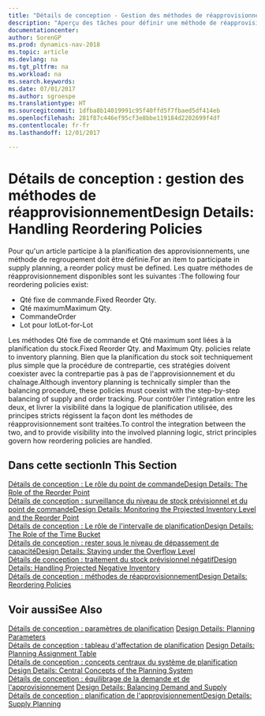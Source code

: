 ```yaml
---
title: "Détails de conception - Gestion des méthodes de réapprovisionnement"
description: "Aperçu des tâches pour définir une méthode de réapprovisionnement dans la planification des approvisionnements."
documentationcenter: 
author: SorenGP
ms.prod: dynamics-nav-2018
ms.topic: article
ms.devlang: na
ms.tgt_pltfrm: na
ms.workload: na
ms.search.keywords: 
ms.date: 07/01/2017
ms.author: sgroespe
ms.translationtype: HT
ms.sourcegitcommit: 1dfba8b14019991c95f40ffd5f7fbaed5df414eb
ms.openlocfilehash: 281f87c446ef95cf3e8bbe119184d2202699f4df
ms.contentlocale: fr-fr
ms.lasthandoff: 12/01/2017

---
```

# <a name="design-details-handling-reordering-policies"></a><span data-ttu-id="fa64f-103">Détails de conception : gestion des méthodes de réapprovisionnement</span><span class="sxs-lookup"><span data-stu-id="fa64f-103">Design Details: Handling Reordering Policies</span></span>
<span data-ttu-id="fa64f-104">Pour qu'un article participe à la planification des approvisionnements, une méthode de regroupement doit être définie.</span><span class="sxs-lookup"><span data-stu-id="fa64f-104">For an item to participate in supply planning, a reorder policy must be defined.</span></span> <span data-ttu-id="fa64f-105">Les quatre méthodes de réapprovisionnement disponibles sont les suivantes :</span><span class="sxs-lookup"><span data-stu-id="fa64f-105">The following four reordering policies exist:</span></span>  
  
* <span data-ttu-id="fa64f-106">Qté fixe de commande.</span><span class="sxs-lookup"><span data-stu-id="fa64f-106">Fixed Reorder Qty.</span></span>  
* <span data-ttu-id="fa64f-107">Qté maximum</span><span class="sxs-lookup"><span data-stu-id="fa64f-107">Maximum Qty.</span></span>  
* <span data-ttu-id="fa64f-108">Commande</span><span class="sxs-lookup"><span data-stu-id="fa64f-108">Order</span></span>  
* <span data-ttu-id="fa64f-109">Lot pour lot</span><span class="sxs-lookup"><span data-stu-id="fa64f-109">Lot-for-Lot</span></span>  
  
<span data-ttu-id="fa64f-110">Les méthodes Qté fixe de commande et Qté maximum sont liées à la planification du stock.</span><span class="sxs-lookup"><span data-stu-id="fa64f-110">Fixed Reorder Qty. and Maximum Qty. policies relate to inventory planning.</span></span> <span data-ttu-id="fa64f-111">Bien que la planification du stock soit techniquement plus simple que la procédure de contrepartie, ces stratégies doivent coexister avec la contrepartie pas à pas de l'approvisionnement et du chaînage.</span><span class="sxs-lookup"><span data-stu-id="fa64f-111">Although inventory planning is technically simpler than the balancing procedure, these policies must coexist with the step-by-step balancing of supply and order tracking.</span></span> <span data-ttu-id="fa64f-112">Pour contrôler l'intégration entre les deux, et livrer la visibilité dans la logique de planification utilisée, des principes stricts régissent la façon dont les méthodes de réapprovisionnement sont traitées.</span><span class="sxs-lookup"><span data-stu-id="fa64f-112">To control the integration between the two, and to provide visibility into the involved planning logic, strict principles govern how reordering policies are handled.</span></span>  
  
## <a name="in-this-section"></a><span data-ttu-id="fa64f-113">Dans cette section</span><span class="sxs-lookup"><span data-stu-id="fa64f-113">In This Section</span></span>  
[<span data-ttu-id="fa64f-114">Détails de conception : Le rôle du point de commande</span><span class="sxs-lookup"><span data-stu-id="fa64f-114">Design Details: The Role of the Reorder Point</span></span>](design-details-the-role-of-the-reorder-point.md)  
[<span data-ttu-id="fa64f-115">Détails de conception : surveillance du niveau de stock prévisionnel et du point de commande</span><span class="sxs-lookup"><span data-stu-id="fa64f-115">Design Details: Monitoring the Projected Inventory Level and the Reorder Point</span></span>](design-details-monitoring-the-projected-inventory-level-and-the-reorder-point.md)  
[<span data-ttu-id="fa64f-116">Détails de conception : Le rôle de l'intervalle de planification</span><span class="sxs-lookup"><span data-stu-id="fa64f-116">Design Details: The Role of the Time Bucket</span></span>](design-details-the-role-of-the-time-bucket.md)  
[<span data-ttu-id="fa64f-117">Détails de conception : rester sous le niveau de dépassement de capacité</span><span class="sxs-lookup"><span data-stu-id="fa64f-117">Design Details: Staying under the Overflow Level</span></span>](design-details-staying-under-the-overflow-level.md)  
[<span data-ttu-id="fa64f-118">Détails de conception : traitement du stock prévisionnel négatif</span><span class="sxs-lookup"><span data-stu-id="fa64f-118">Design Details: Handling Projected Negative Inventory</span></span>](design-details-handling-projected-negative-inventory.md)  
[<span data-ttu-id="fa64f-119">Détails de conception : méthodes de réapprovisionnement</span><span class="sxs-lookup"><span data-stu-id="fa64f-119">Design Details: Reordering Policies</span></span>](design-details-reordering-policies.md)  
  
## <a name="see-also"></a><span data-ttu-id="fa64f-120">Voir aussi</span><span class="sxs-lookup"><span data-stu-id="fa64f-120">See Also</span></span>  
<span data-ttu-id="fa64f-121">[Détails de conception : paramètres de planification](design-details-planning-parameters.md) </span><span class="sxs-lookup"><span data-stu-id="fa64f-121">[Design Details: Planning Parameters](design-details-planning-parameters.md) </span></span>  
<span data-ttu-id="fa64f-122">[Détails de conception : tableau d'affectation de planification](design-details-planning-assignment-table.md) </span><span class="sxs-lookup"><span data-stu-id="fa64f-122">[Design Details: Planning Assignment Table](design-details-planning-assignment-table.md) </span></span>  
<span data-ttu-id="fa64f-123">[Détails de conception : concepts centraux du système de planification](design-details-central-concepts-of-the-planning-system.md) </span><span class="sxs-lookup"><span data-stu-id="fa64f-123">[Design Details: Central Concepts of the Planning System](design-details-central-concepts-of-the-planning-system.md) </span></span>  
<span data-ttu-id="fa64f-124">[Détails de conception : équilibrage de la demande et de l'approvisionnement](design-details-balancing-demand-and-supply.md) </span><span class="sxs-lookup"><span data-stu-id="fa64f-124">[Design Details: Balancing Demand and Supply](design-details-balancing-demand-and-supply.md) </span></span>  
[<span data-ttu-id="fa64f-125">Détails de conception : planification de l'approvisionnement</span><span class="sxs-lookup"><span data-stu-id="fa64f-125">Design Details: Supply Planning</span></span>](design-details-supply-planning.md)
